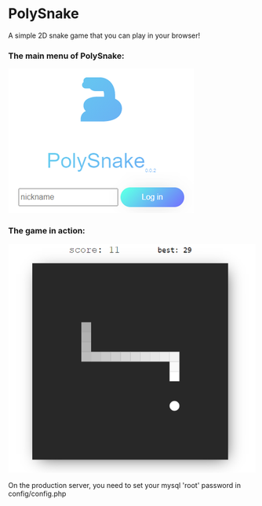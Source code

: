 # PolySnake

A simple 2D snake game that you can play in your browser!

### The main menu of PolySnake: 
![alt text](https://github.com/leo-pnt/PolySnake/blob/main/img/scrnPolySnakeMainMenu.png "Main page menu")

### The game in action: 
![alt text](https://github.com/leo-pnt/PolySnake/blob/main/img/scrnPolySnakeInAction.png "Main page menu")

On the production server, you need to set your mysql 'root' password in config/config.php